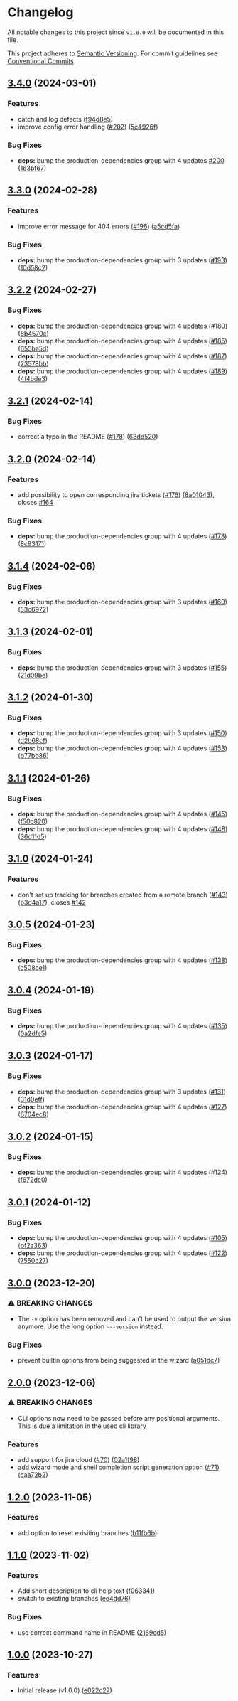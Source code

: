 # Changelog

All notable changes to this project since `v1.0.0` will be documented in this
file.

This project adheres to [Semantic
Versioning](https://semver.org/spec/v2.0.0.html). For commit guidelines see
[Conventional Commits](https://www.conventionalcommits.org/en/v1.0.0/).

## [3.4.0](https://github.com/ccntrq/git-create-jira-branch/compare/v3.3.0...v3.4.0) (2024-03-01)


### Features

* catch and log defects ([f94d8e5](https://github.com/ccntrq/git-create-jira-branch/commit/f94d8e5c84d35a94f688ca735e407b14ce13aa64))
* improve config error handling ([#202](https://github.com/ccntrq/git-create-jira-branch/issues/202)) ([5c4926f](https://github.com/ccntrq/git-create-jira-branch/commit/5c4926f17270dd8f8881bcd6ba89eb7cf16f9b08))


### Bug Fixes

* **deps:** bump the production-dependencies group with 4 updates [#200](https://github.com/ccntrq/git-create-jira-branch/issues/200) ([163bf67](https://github.com/ccntrq/git-create-jira-branch/commit/163bf67bda129a562a86b45ab456525485c617c7))

## [3.3.0](https://github.com/ccntrq/git-create-jira-branch/compare/v3.2.2...v3.3.0) (2024-02-28)


### Features

* improve error message for 404 errors ([#196](https://github.com/ccntrq/git-create-jira-branch/issues/196)) ([a5cd5fa](https://github.com/ccntrq/git-create-jira-branch/commit/a5cd5fae83807059d68ae14e331b80f8f2cba462))


### Bug Fixes

* **deps:** bump the production-dependencies group with 3 updates ([#193](https://github.com/ccntrq/git-create-jira-branch/issues/193)) ([10d58c2](https://github.com/ccntrq/git-create-jira-branch/commit/10d58c24c573c737a5940bbe09a8c364566649a7))

## [3.2.2](https://github.com/ccntrq/git-create-jira-branch/compare/v3.2.1...v3.2.2) (2024-02-27)


### Bug Fixes

* **deps:** bump the production-dependencies group with 4 updates ([#180](https://github.com/ccntrq/git-create-jira-branch/issues/180)) ([8b4570c](https://github.com/ccntrq/git-create-jira-branch/commit/8b4570ce5b861013a2597b4d21b1281bb14e4507))
* **deps:** bump the production-dependencies group with 4 updates ([#185](https://github.com/ccntrq/git-create-jira-branch/issues/185)) ([655ba5d](https://github.com/ccntrq/git-create-jira-branch/commit/655ba5d66eee2910988c057cd037836eefe4472c))
* **deps:** bump the production-dependencies group with 4 updates ([#187](https://github.com/ccntrq/git-create-jira-branch/issues/187)) ([23578bb](https://github.com/ccntrq/git-create-jira-branch/commit/23578bbd870d24cead8bbca9a57b48d44cad092b))
* **deps:** bump the production-dependencies group with 4 updates ([#189](https://github.com/ccntrq/git-create-jira-branch/issues/189)) ([4f4bde3](https://github.com/ccntrq/git-create-jira-branch/commit/4f4bde3c3a70cbe0c65831310569858db9aee408))

## [3.2.1](https://github.com/ccntrq/git-create-jira-branch/compare/v3.2.0...v3.2.1) (2024-02-14)


### Bug Fixes

* correct a typo in the README ([#178](https://github.com/ccntrq/git-create-jira-branch/issues/178)) ([68dd520](https://github.com/ccntrq/git-create-jira-branch/commit/68dd520e1494b47f10923a710c2d6c07ed211499))

## [3.2.0](https://github.com/ccntrq/git-create-jira-branch/compare/v3.1.4...v3.2.0) (2024-02-14)


### Features

* add possibility to open corresponding jira tickets ([#176](https://github.com/ccntrq/git-create-jira-branch/issues/176)) ([8a01043](https://github.com/ccntrq/git-create-jira-branch/commit/8a010431f1959d2dc782bbcb052743a86aa5d33f)), closes [#164](https://github.com/ccntrq/git-create-jira-branch/issues/164)


### Bug Fixes

* **deps:** bump the production-dependencies group with 4 updates ([#173](https://github.com/ccntrq/git-create-jira-branch/issues/173)) ([8c93171](https://github.com/ccntrq/git-create-jira-branch/commit/8c931714546578caf6a0f3328c9fc1eebeb3f85d))

## [3.1.4](https://github.com/ccntrq/git-create-jira-branch/compare/v3.1.3...v3.1.4) (2024-02-06)


### Bug Fixes

* **deps:** bump the production-dependencies group with 3 updates ([#160](https://github.com/ccntrq/git-create-jira-branch/issues/160)) ([53c6972](https://github.com/ccntrq/git-create-jira-branch/commit/53c697258f5c74fb30446780e50b95b8539e801d))

## [3.1.3](https://github.com/ccntrq/git-create-jira-branch/compare/v3.1.2...v3.1.3) (2024-02-01)


### Bug Fixes

* **deps:** bump the production-dependencies group with 3 updates ([#155](https://github.com/ccntrq/git-create-jira-branch/issues/155)) ([21d09be](https://github.com/ccntrq/git-create-jira-branch/commit/21d09be200cbfe772da257930e5e1481578f5454))

## [3.1.2](https://github.com/ccntrq/git-create-jira-branch/compare/v3.1.1...v3.1.2) (2024-01-30)


### Bug Fixes

* **deps:** bump the production-dependencies group with 3 updates ([#150](https://github.com/ccntrq/git-create-jira-branch/issues/150)) ([d2b68cf](https://github.com/ccntrq/git-create-jira-branch/commit/d2b68cf2924689e7299c4395622aab109af121e7))
* **deps:** bump the production-dependencies group with 4 updates ([#153](https://github.com/ccntrq/git-create-jira-branch/issues/153)) ([b77bb86](https://github.com/ccntrq/git-create-jira-branch/commit/b77bb86e4dc44f776ed0496e02d4009ff066dc87))

## [3.1.1](https://github.com/ccntrq/git-create-jira-branch/compare/v3.1.0...v3.1.1) (2024-01-26)


### Bug Fixes

* **deps:** bump the production-dependencies group with 4 updates ([#145](https://github.com/ccntrq/git-create-jira-branch/issues/145)) ([f50c820](https://github.com/ccntrq/git-create-jira-branch/commit/f50c820ad8bd7b85feed847dfa34b49d8512df82))
* **deps:** bump the production-dependencies group with 4 updates ([#148](https://github.com/ccntrq/git-create-jira-branch/issues/148)) ([36d11d5](https://github.com/ccntrq/git-create-jira-branch/commit/36d11d541cc1757874a31ad879479bd4e7ca84c9))

## [3.1.0](https://github.com/ccntrq/git-create-jira-branch/compare/v3.0.5...v3.1.0) (2024-01-24)


### Features

* don't set up tracking for branches created from a remote branch ([#143](https://github.com/ccntrq/git-create-jira-branch/issues/143)) ([b3d4a17](https://github.com/ccntrq/git-create-jira-branch/commit/b3d4a172e3d081e27276c002aaca58165bd85df2)), closes [#142](https://github.com/ccntrq/git-create-jira-branch/issues/142)

## [3.0.5](https://github.com/ccntrq/git-create-jira-branch/compare/v3.0.4...v3.0.5) (2024-01-23)


### Bug Fixes

* **deps:** bump the production-dependencies group with 4 updates ([#138](https://github.com/ccntrq/git-create-jira-branch/issues/138)) ([c508ce1](https://github.com/ccntrq/git-create-jira-branch/commit/c508ce1b578e24650dd541b7735bc80b6f5616a9))

## [3.0.4](https://github.com/ccntrq/git-create-jira-branch/compare/v3.0.3...v3.0.4) (2024-01-19)


### Bug Fixes

* **deps:** bump the production-dependencies group with 4 updates ([#135](https://github.com/ccntrq/git-create-jira-branch/issues/135)) ([0a2dfe5](https://github.com/ccntrq/git-create-jira-branch/commit/0a2dfe50ab6c24ba99aae5f687e9b6538b277d80))

## [3.0.3](https://github.com/ccntrq/git-create-jira-branch/compare/v3.0.2...v3.0.3) (2024-01-17)


### Bug Fixes

* **deps:** bump the production-dependencies group with 3 updates ([#131](https://github.com/ccntrq/git-create-jira-branch/issues/131)) ([31d0eff](https://github.com/ccntrq/git-create-jira-branch/commit/31d0eff436b2c1edb3e994fb24effa70f45e1b7a))
* **deps:** bump the production-dependencies group with 4 updates ([#127](https://github.com/ccntrq/git-create-jira-branch/issues/127)) ([6704ec8](https://github.com/ccntrq/git-create-jira-branch/commit/6704ec89eaa7784b3318330b3df29b655681022c))

## [3.0.2](https://github.com/ccntrq/git-create-jira-branch/compare/v3.0.1...v3.0.2) (2024-01-15)


### Bug Fixes

* **deps:** bump the production-dependencies group with 4 updates ([#124](https://github.com/ccntrq/git-create-jira-branch/issues/124)) ([f672de0](https://github.com/ccntrq/git-create-jira-branch/commit/f672de09dbf0777df68a3518ba1e0a49cf15cd74))

## [3.0.1](https://github.com/ccntrq/git-create-jira-branch/compare/v3.0.0...v3.0.1) (2024-01-12)


### Bug Fixes

* **deps:** bump the production-dependencies group with 4 updates ([#105](https://github.com/ccntrq/git-create-jira-branch/issues/105)) ([bf2a363](https://github.com/ccntrq/git-create-jira-branch/commit/bf2a36308ff93c6d036e96867d750954e8be6a04))
* **deps:** bump the production-dependencies group with 4 updates ([#122](https://github.com/ccntrq/git-create-jira-branch/issues/122)) ([7550c27](https://github.com/ccntrq/git-create-jira-branch/commit/7550c2773e6c25ae65a63c608dae0d7fb4e89812))

## [3.0.0](https://github.com/ccntrq/git-create-jira-branch/compare/v2.0.0...v3.0.0) (2023-12-20)


### ⚠ BREAKING CHANGES

* The `-v` option has been removed and can't be used to output the version anymore. Use the long option `---version` instead.

### Bug Fixes

* prevent builtin options from being suggested in the wizard ([a051dc7](https://github.com/ccntrq/git-create-jira-branch/commit/a051dc7201b6fffbdafa72c17f3266fd60508ea3))

## [2.0.0](https://github.com/ccntrq/git-create-jira-branch/compare/v1.2.0...v2.0.0) (2023-12-06)


### ⚠ BREAKING CHANGES

* CLI options now need to be passed before any positional arguments. This is due a limitation in the used cli library

### Features

* add support for jira cloud ([#70](https://github.com/ccntrq/git-create-jira-branch/issues/70)) ([02a1f98](https://github.com/ccntrq/git-create-jira-branch/commit/02a1f988d742f990287080b7f7b053c83d1d0038))
* add wizard mode and shell completion script generation option ([#71](https://github.com/ccntrq/git-create-jira-branch/issues/71)) ([caa72b2](https://github.com/ccntrq/git-create-jira-branch/commit/caa72b24995a7fbbd4d9f043579b36c2ee9fa973))

## [1.2.0](https://github.com/ccntrq/git-create-jira-branch/compare/v1.1.0...v1.2.0) (2023-11-05)


### Features

* add option to reset exisiting branches ([b11fb6b](https://github.com/ccntrq/git-create-jira-branch/commit/b11fb6b410c795a25608233dc6d4a87909a8a83c))

## [1.1.0](https://github.com/ccntrq/git-create-jira-branch/compare/v1.0.0...v1.1.0) (2023-11-02)


### Features

* Add short description to cli help text ([f063341](https://github.com/ccntrq/git-create-jira-branch/commit/f063341f87248b5345e5200a0dd1fd1d49a0ac47))
* switch to existing branches ([ee4dd76](https://github.com/ccntrq/git-create-jira-branch/commit/ee4dd76c28ef64fab996663a6ab011b609901752))


### Bug Fixes

* use correct command name in README ([2169cd5](https://github.com/ccntrq/git-create-jira-branch/commit/2169cd5d17ec9fad7da77885a4aca1735fd1b183))

## [1.0.0](https://github.com/ccntrq/git-create-jira-branch/compare/v1.0.0...v1.0.0) (2023-10-27)

### Features

- Initial release (v1.0.0) ([e022c27](https://github.com/ccntrq/git-create-jira-branch/commit/e022c27fd23fb30af2ce273acb69542be13ae867))

